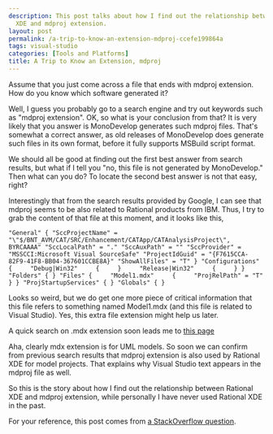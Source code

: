 ```yaml
---
description: This post talks about how I find out the relationship between Rational
  XDE and mdproj extension.
layout: post
permalink: /a-trip-to-know-an-extension-mdproj-ccefe199864a
tags: visual-studio
categories: [Tools and Platforms]
title: A Trip to Know an Extension, mdproj
---
```

Assume that you just come across a file that ends with mdproj extension. How do you know which software generated it?
<!--more-->

Well, I guess you probably go to a search engine and try out keywords such as "mdproj extension". OK, so what is your conclusion from that? It is very likely that you answer is MonoDevelop generates such mdproj files. That's somewhat a correct answer, as old releases of MonoDevelop does generate such files in its own format, before it fully supports MSBuild script format.

We should all be good at finding out the first best answer from search results, but what if I tell you "no, this file is not generated by MonoDevelop." Then what can you do? To locate the second best answer is not that easy, right?

Interestingly that from the search results provided by Google, I can see that mdproj seems to be also related to Rational products from IBM. Thus, I try to grab the content of that file at this moment, and it looks like this,

``` text
"General" { "SccProjectName" = "\"$/BNT_AVM/CAT/SRC/Enhancement/CATApp/CATAnalysisProject\", BYRCAAAA" "SccLocalPath" = "." "SccAuxPath" = "" "SccProvider" = "MSSCCI:Microsoft Visual SourceSafe" "ProjectIdGuid" = "{F7615CCA-82F9-41F8-BB04-367601CCBE8A}" "ShowAllFiles" = "T" } "Configurations" {     "Debug|Win32"     {     }     "Release|Win32"     {     } } "Folders" { } "Files" {     "Model1.mdx"     {     "ProjRelPath" = "T"     } } "ProjStartupServices" { } "Globals" { }
```

Looks so weird, but we do get one more piece of critical information that this file refers to something named Model1.mdx (and this file is related to Visual Studio). Yes, this extra file extension might help us later.

A quick search on .mdx extension soon leads me to [this page](http://www.ibm.com/developerworks/rational/library/07/0731_kishore/)

Aha, clearly mdx extension is for UML models. So soon we can confirm from previous search results that mdproj extension is also used by Rational XDE for model projects. That explains why Visual Studio text appears in the mdproj file as well.

So this is the story about how I find out the relationship between Rational XDE and mdproj extension, while personally I have never used Rational XDE in the past.

For your reference, this post comes from [a StackOverflow question](http://stackoverflow.com/questions/17732870/open-mdproj-file-in-vs2010/17800480#17800480).
